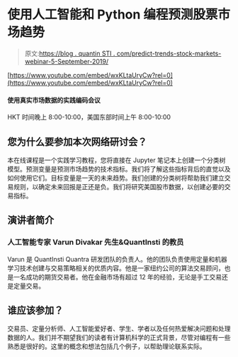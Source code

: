 # 使用人工智能和 Python 编程预测股票市场趋势

> 原文:[https://blog . quantin STI . com/predict-trends-stock-markets-webinar-5-September-2019/](https://blog.quantinsti.com/predict-trends-stock-markets-webinar-5-september-2019/)

[https://www.youtube.com/embed/wxKLtaUryCw?rel=0](https://www.youtube.com/embed/wxKLtaUryCw?rel=0)

#### **使用真实市场数据的实践编码会议**
HKT 时间晚上 8:00-10:00，美国东部时间上午 8:00-10:00

## **您为什么要参加本次网络研讨会？**

本在线课程是一个实践学习教程，您将直接在 Jupyter 笔记本上创建一个分类树模型。预测变量是预测市场趋势的技术指标。我们将了解这些指标背后的直觉以及如何使用它们。目标变量是一天的未来趋势。我们创建的分类树将帮助我们建立交易规则，以确定未来回报是正还是负。我们将研究美国股市数据，以创建必要的交易指标。

## **演讲者简介**

### **人工智能专家 Varun Divakar 先生&QuantInsti 的教员**

Varun 是 QuantInsti Quantra 研发团队的负责人。他的团队负责使用定量和机器学习技术创建与交易策略相关的优质内容。他是一家纽约公司的算法交易顾问，也是一名成功的期货交易者。他在金融市场有超过 12 年的经验，无论是手工交易还是定量交易。

## 谁应该参加？

交易员、定量分析师、人工智能爱好者、学生、学者以及任何热爱解决问题和处理数据的人。我们并不期望我们的读者有计算机科学的正式背景，尽管对编程有一些熟悉是很好的。这里的概念和想法包括几个例子，以帮助理论联系实际。
